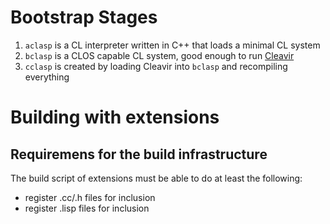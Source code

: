 # Bootstrap Stages
  1. `aclasp` is a CL interpreter written in C++ that loads a minimal CL system
  2. `bclasp` is a CLOS capable CL system, good enough to run [Cleavir](http://metamodular.com/cleavir.pdf)
  3. `cclasp` is created by loading Cleavir into `bclasp` and recompiling everything

# Building with extensions
## Requiremens for the build infrastructure

The build script of extensions must be able to do at least the following:
* register .cc/.h files for inclusion
* register .lisp files for inclusion
